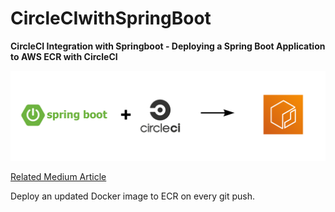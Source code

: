 # CircleCIwithSpringBoot
**CircleCI Integration with Springboot - Deploying a Spring Boot Application to AWS ECR with CircleCI**


![](https://github.com/cnf271/CircleCIwithSpringBoot/blob/master/springboot_circleci_ecr.png)

[Related Medium Article](https://medium.com/swlh/continuously-deploying-your-spring-boot-application-to-aws-ecr-using-circleci-3ac03201dd5a)

Deploy an updated Docker image to ECR on every git push.
